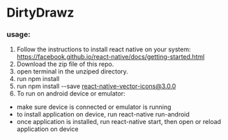 # DirtyDrawz

### usage:
1. Follow the instructions to install react native on your system: https://facebook.github.io/react-native/docs/getting-started.html
2. Download the zip file of this repo.
3. open terminal in the unziped directory.
4. run npm install
5. run npm install --save react-native-vector-icons@3.0.0
6. To run on android device or emulator:
  * make sure device is connected or emulator is running
  * to install application on device, run react-native run-android
  * once application is installed, run react-native start, then open or reload application on device
